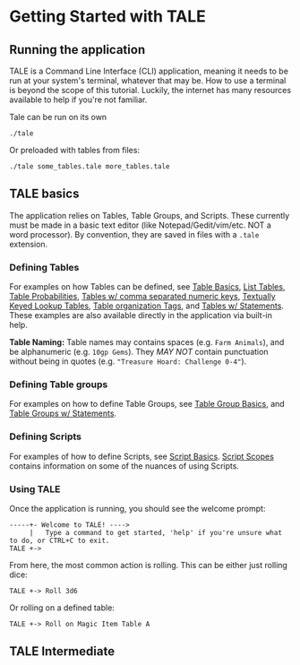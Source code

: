# Getting Started with TALE

## Running the application
TALE is a Command Line Interface (CLI) application, meaning it needs to be run at your system's terminal, whatever that may be. How to use a terminal is beyond the scope of this tutorial. Luckily, the internet has many resources available to help if you're not familiar.

Tale can be run on its own
```
./tale
```
Or preloaded with tables from files:
```
./tale some_tables.tale more_tables.tale
```

## TALE basics
The application relies on Tables, Table Groups, and Scripts. These currently must be made in a basic text editor (like Notepad/Gedit/vim/etc. NOT a word processor). By convention, they are saved in files with a `.tale` extension.


### Defining Tables
For examples on how Tables can be defined, see [Table Basics](src/snippets/ex01_table_basics.tale), [List Tables](src/snippets/ex02_table_list.tale), [Table Probabilities](src/snippets/ex03_table_probabilities.tale), [Tables w/ comma separated numeric keys](src/snippets/ex04_table_csv_keys.tale), [Textually Keyed Lookup Tables](src/snippets/ex05_table_lookup.tale), [Table organization Tags](src/snippets/ex06_table_tags.tale), and [Tables w/ Statements](src/snippets/ex07_table_statements.tale).
These examples are also available directly in the application via built-in help.

**Table Naming:**
Table names may contains spaces (e.g. `Farm Animals`), and be alphanumeric (e.g. `10gp Gems`). They *MAY NOT* contain punctuation without being in quotes (e.g. `"Treasure Hoard: Challenge 0-4"`).


### Defining Table groups
For examples on how to define Table Groups, see [Table Group Basics](src/snippets/ex11_table_group_basics.tale), and [Table Groups w/ Statements](src/snippets/ex12_table_group_statements.tale).


### Defining Scripts
For examples of how to define Scripts, see [Script Basics](src/snippets/ex21_script_basics.tale). [Script Scopes](src/snippets/ex22_script_scopes.tale) contains information on some of the nuances of using Scripts.


### Using TALE

Once the application is running, you should see the welcome prompt:
```
-----+- Welcome to TALE! ---->
     |   Type a command to get started, 'help' if you're unsure what to do, or CTRL+C to exit.
TALE +->
```
From here, the most common action is rolling. This can be either just rolling dice:
```
TALE +-> Roll 3d6
```
Or rolling on a defined table:
```
TALE +-> Roll on Magic Item Table A
```

## TALE Intermediate

